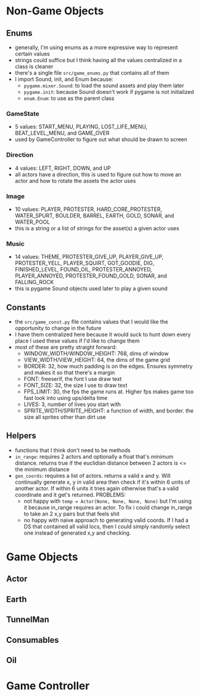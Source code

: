 # Non-Game Objects
## Enums
- generally, I'm using enums as a more expressive way to represent certain values
- strings could suffice but I think having all the values centralized in a class is cleaner
- there's a single file `src/game_enums.py` that contains all of them
- I import Sound, init, and Enum because:
    - `pygame.mixer.Sound`: to load the sound assets and play them later
    - `pygame.init`: because Sound doesn't work if pygame is not initialized
    - `enum.Enum`: to use as the parent class

### GameState
- 5 values: START_MENU, PLAYING, LOST_LIFE_MENU, BEAT_LEVEL_MENU, and GAME_OVER
- used by GameController to figure out what should be drawn to screen

### Direction
- 4 values: LEFT, RIGHT, DOWN, and UP
- all actors have a direction, this is used to figure out how to move an actor and how to rotate the assets the actor uses

### Image
- 10 values: PLAYER, PROTESTER, HARD_CORE_PROTESTER, WATER_SPURT, BOULDER, BARREL, EARTH, GOLD, SONAR, and WATER_POOL
- this is a string or a list of strings for the asset(s) a given actor uses

### Music
- 14 values: THEME, PROTESTER_GIVE_UP, PLAYER_GIVE_UP, PROTESTER_YELL, PLAYER_SQUIRT, GOT_GOODIE, DIG, FINISHED_LEVEL, FOUND_OIL, PROTESTER_ANNOYED, PLAYER_ANNOYED, PROTESTER_FOUND_GOLD, SONAR, and FALLING_ROCK
- this is pygame Sound objects used later to play a given sound

## Constants
- the `src/game_const.py` file contains values that I would like the opportunity to change in the future
- I have them centralized here because it would suck to hunt down every place I used these values if I'd like to change them
- most of these are pretty straight forward:
    - WINDOW_WIDTH/WINDOW_HEIGHT: 768, dims of window
    - VIEW_WIDTH/VIEW_HEIGHT: 64, the dims of  the game grid
    - BORDER: 32, how much padding is on the edges. Ensures symmetry and makes it so that there's a margin
    - FONT: freeserif, the font I use draw text
    - FONT_SIZE: 32, the size I use to draw text
    - FPS_LIMIT: 30, the fps the game runs at. Higher fps makes game too fast look into using ups/delta time
    - LIVES: 3, number of lives you start with
    - SPRITE_WIDTH/SPRITE_HEIGHT: a function of width, and border. the size all sprites other than dirt use

## Helpers
- functions that I think don't need to be methods
- `in_range`: requires 2 actors and optionally a float that's minimum distance. returns true if the euclidian distance between 2 actors is <= the minimum distance
- `gen_coords`: requires a list of actors. returns a valid x and y. Will continually generate x, y in valid area then check if it's within 6 units of another actor. If within 6 units it tries again otherwise that's a valid coordinate and it get's returned. PROBLEMS:
    - not happy with `temp = Actor(None, None, None, None)` but I'm using it because in_range requires an actor. To fix i could change in_range to take an 2 x,y pairs but that feels shit
    - no happy with naive approach to generating valid coords. If I had a DS that contained all valid locs, then I could simply randomly select one instead of generated x,y and checking.

# Game Objects
## Actor
## Earth
## TunnelMan
## Consumables
## Oil

# Game Controller